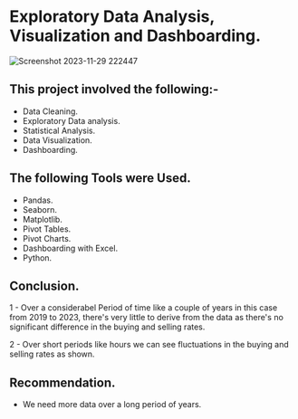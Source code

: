 # Exploratory Data Analysis, Visualization and Dashboarding.

![Screenshot 2023-11-29 222447](https://github.com/arnoldchrisoduor1/Trading-Analysis-Data_Pandas-Excel/assets/109024629/9d2b94ba-487f-4700-b9fc-d6d0c4e830cb)

## This project involved the following:-

- Data Cleaning.
- Exploratory Data analysis.
- Statistical Analysis.
- Data Visualization.
- Dashboarding.

## The following Tools were Used.

- Pandas.
- Seaborn.
- Matplotlib.
- Pivot Tables.
- Pivot Charts.
- Dashboarding with Excel.
- Python.

## Conclusion.

1 - Over a considerabel Period of time like a couple of years in this case from 2019 to 2023, there's very little to derive from the data as there's no significant difference in the buying and selling rates.

2 - Over short periods like hours we can see fluctuations in the buying and selling rates as shown.

## Recommendation.

- We need more data over a long period of years.

